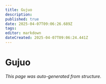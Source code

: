 ```yaml
---
title: Gujuo
description: 
published: true
date: 2025-04-07T09:06:26.689Z
tags: 
editor: markdown
dateCreated: 2025-04-07T09:06:24.441Z
---
```


# Gujuo

*This page was auto-generated from structure.*